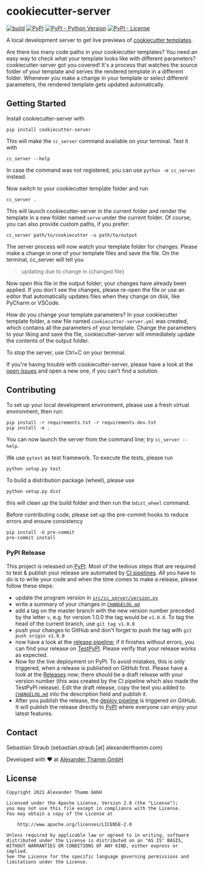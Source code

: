 # cookiecutter-server

[![build](https://img.shields.io/github/actions/workflow/status/at-gmbh/cookiecutter-server/build.yml?branch=master)](https://github.com/at-gmbh/at-python-template/actions?query=branch%3Amaster+)
[![PyPI](https://img.shields.io/pypi/v/cookiecutter-server)](https://pypi.org/project/cookiecutter-server/)
[![PyPI - Python Version](https://img.shields.io/pypi/pyversions/cookiecutter-server)](https://pypi.org/project/cookiecutter-server/)
[![PyPI - License](https://img.shields.io/pypi/l/personio-py)](https://github.com/at-gmbh/cookiecutter-server/blob/master/LICENSE)

A local development server to get live previews of [cookiecutter templates](https://github.com/cookiecutter/cookiecutter).

Are there too many code paths in your cookiecutter templates? You need an easy way to check what your template looks like with different parameters? cookiecutter-server got you covered! It's a process that watches the source folder of your template and serves the rendered template in a different folder. Whenever you make a change in your template or select different parameters, the rendered template gets updated automatically.

## Getting Started

Install cookiecutter-server with

    pip install cookiecutter-server

This will make the `cc_server` command available on your terminal. Test it with

    cc_server --help

In case the command was not registered, you can use `python -m cc_server` instead.

Now switch to your cookiecutter template folder and run

    cc_server .

This will launch cookiecutter-server in the current folder and render the template in a new folder named `serve` under the current folder. Of course, you can also provide custom paths, if you prefer:

    cc_server path/to/cookiecutter -o path/to/output

The server process will now watch your template folder for changes. Please make a change in one of your template files and save the file. On the terminal, cc_server will tell you

> updating due to change in {changed file}

Now open this file in the output folder; your changes have already been applied. If you don't see the changes, please re-open the file or use an editor that automatically updates files when they change on disk, like PyCharm or VSCode.

How do you change your template parameters? In your cookiecutter template folder, a new file named `cookiecutter-server.yml` was created, which contains all the parameters of your template. Change the parameters to your liking and save the file, cookiecutter-server will immediately update the contents of the output folder.

To stop the server, use Ctrl+C on your terminal.

If you're having trouble with cookiecutter-server, please have a look at the [open issues](https://github.com/at-gmbh/cookiecutter-server/issues) and open a new one, if you can't find a solution.

## Contributing

To set up your local development environment, please use a fresh virtual environment, then run:

    pip install -r requirements.txt -r requirements-dev.txt
    pip install -e .

You can now launch the server from the command line; try `cc_server --help`.

We use `pytest` as test framework. To execute the tests, please run

    python setup.py test

To build a distribution package (wheel), please use

    python setup.py dist

this will clean up the build folder and then run the `bdist_wheel` command.

Before contributing code, please set up the pre-commit hooks to reduce errors and ensure consistency

    pip install -U pre-commit
    pre-commit install

### PyPI Release

This project is released on [PyPI](https://pypi.org/project/cookiecutter-server/). Most of the tedious steps that are required to test & publish your release are automated by [CI pipelines](https://github.com/at-gmbh/cookiecutter-server/actions). All you have to do is to write your code and when the time comes to make a release, please follow these steps:

* update the program version in [`src/cc_server/version.py`](./src/cc_server/version.py)
* write a summary of your changes in [`CHANGELOG.md`](./CHANGELOG.md)
* add a tag on the master branch with the new version number preceded by the letter `v`, e.g. for version 1.0.0 the tag would be `v1.0.0`. To tag the head of the current branch, use `git tag v1.0.0`
* push your changes to GitHub and don't forget to push the tag with `git push origin v1.0.0`
* now have a look at the [release pipeline](https://github.com/at-gmbh/cookiecutter-server/actions/workflows/release.yml); if it finishes without errors, you can find your release on [TestPyPI](https://test.pypi.org/project/cookiecutter-server/). Please verify that your release works as expected.
* Now for the live deployment on PyPI. To avoid mistakes, this is only triggered, when a release is published on GitHub first. Please have a look at the [Releases](https://github.com/at-gmbh/cookiecutter-server/releases) now; there should be a draft release with your version number (this was created by the CI pipeline which also made the TestPyPI release). Edit the draft release, copy the text you added to [`CHANGELOG.md`](./CHANGELOG.md) into the description field and publish it.
* After you publish the release, the [deploy pipeline](https://github.com/at-gmbh/cookiecutter-server/actions/workflows/deploy.yml) is triggered on GitHub. It will publish the release directly to [PyPI](https://pypi.org/project/cookiecutter-server/) where everyone can enjoy your latest features.

## Contact

Sebastian Straub (sebastian.straub [at] alexanderthamm.com)

Developed with ❤ at [Alexander Thamm GmbH](https://www.alexanderthamm.com/)

## License

    Copyright 2021 Alexander Thamm GmbH

    Licensed under the Apache License, Version 2.0 (the "License");
    you may not use this file except in compliance with the License.
    You may obtain a copy of the License at

        http://www.apache.org/licenses/LICENSE-2.0

    Unless required by applicable law or agreed to in writing, software
    distributed under the License is distributed on an "AS IS" BASIS,
    WITHOUT WARRANTIES OR CONDITIONS OF ANY KIND, either express or implied.
    See the License for the specific language governing permissions and
    limitations under the License.
